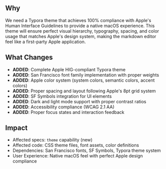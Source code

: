## Why
We need a Typora theme that achieves 100% compliance with Apple's Human Interface Guidelines to provide a native macOS experience. This theme will ensure perfect visual hierarchy, typography, spacing, and color usage that matches Apple's design system, making the markdown editor feel like a first-party Apple application.

## What Changes
- **ADDED**: Complete Apple HIG-compliant Typora theme
- **ADDED**: San Francisco font family implementation with proper weights
- **ADDED**: Apple color system (system colors, semantic colors, accent colors)
- **ADDED**: Proper spacing and layout following Apple's 8pt grid system
- **ADDED**: SF Symbols integration for UI elements
- **ADDED**: Dark and light mode support with proper contrast ratios
- **ADDED**: Accessibility compliance (WCAG 2.1 AA)
- **ADDED**: Proper focus states and interaction feedback

## Impact
- Affected specs: `theme` capability (new)
- Affected code: CSS theme files, font assets, color definitions
- Dependencies: San Francisco fonts, SF Symbols, Typora theme system
- User Experience: Native macOS feel with perfect Apple design compliance